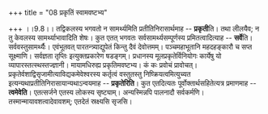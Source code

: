 +++
title = "08 प्रकृतिं स्वामवष्टभ्य"

+++
।।9.8।। तद्विकलस्य भगवतो न सामर्थ्यमिति प्रतीतिनिरासार्थमाह --
**प्रकृती**ति। तथा लीलयैव; न तु केवलस्य सामर्थ्याभावादिति शेषः। कुत एतत्
भगवतः सर्वसामर्थ्यसम्पूर्णस्य प्रमितत्वादित्याह -- **सर्वे**ति।
सर्ववस्तुसामर्थ्यैः। एवंभूतवत् पारतन्त्र्याद्युपेतं किन्तु दैवं
देवोत्तमम्। पञ्चमहाभूतानि महदहङ्कारौ च सप्त सूक्ष्माणि। सर्वज्ञता तृप्तिः
इत्युक्तप्रकारेण षडङ्गम्। प्रधानस्य मूलप्रकृतेर्विनियोगः कार्येषु यो
व्यापारस्तत्स्थस्तज्ज्ञानी। मायामधिरुह्य प्रकृतिमवष्टभ्य। कं कः प्रवोचं
प्रावोचत्। प्रकृतेर्वशाद्विसृजामीत्याविद्यकमेवेश्वरस्य कर्तृत्वं
वस्तुतस्तु निष्क्रियत्वमित्युच्यत इत्यन्यथाप्रतीतिनिरासायान्यथाऽन्वयमाह
-- **प्रकृतेरिति**। कुत एतदित्यतः पूर्वोक्तार्थसहितेत्यत्र प्रमाणमाह --
**त्वमेवेति**। एतत्सर्जने एतस्य लोकस्य सृष्ट्याम्। अन्यस्मिन्नपि पालनादौ
सर्वकर्मणि। तस्मान्मायावशत्वादेवावशम्; एतदेतं स्रक्ष्यसि सृजसि।
